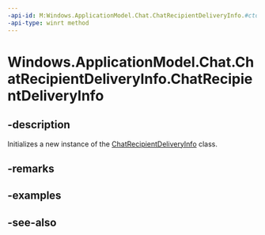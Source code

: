 ----api-id: M:Windows.ApplicationModel.Chat.ChatRecipientDeliveryInfo.#ctor
-api-type: winrt method
---<!-- Method syntaxpublic ChatRecipientDeliveryInfo()--># Windows.ApplicationModel.Chat.ChatRecipientDeliveryInfo.ChatRecipientDeliveryInfo## -descriptionInitializes a new instance of the [ChatRecipientDeliveryInfo](chatrecipientdeliveryinfo.md) class.## -remarks## -examples## -see-also